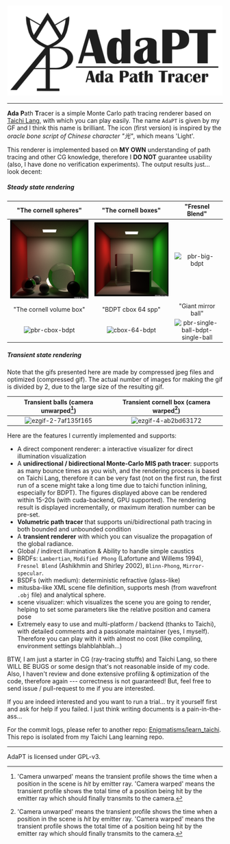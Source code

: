 <img src="assets/heading.png" style="zoom: 60%;" />

---

**Ada** **P**ath **T**racer is a simple Monte Carlo path tracing renderer based on [Taichi Lang](https://www.taichi-lang.org/), with which you can play easily. The name `AdaPT` is given by my GF and I think this name is brilliant. The icon (first version) is inspired by the *oracle bone script of Chinese character "光"*, which means 'Light'. 

This renderer is implemented based on **MY OWN** understanding of path tracing and other CG knowledge, therefore I **DO NOT** guarantee usability (also, I have done no verification experiments). The output results just... look decent:

##### Steady state rendering

|         "The cornell spheres"          |         "The cornell boxes"         | "Fresnel Blend" |
| :------------------------------------: | :---------------------------------: | :------------------------------------: |
| ![](./assets/adapt-cornell-sphere.png) | ![](./assets/adapt-cornell-box.png) | ![pbr-big-bdpt](https://user-images.githubusercontent.com/126778364/225679926-f75aab9f-0f47-4f45-ab4a-3ea7eaf34055.png)|
|         "The cornell volume box"       |         "BDPT cbox 64 spp"         | "Giant mirror ball" |
| ![pbr-cbox-bdpt](https://user-images.githubusercontent.com/126778364/225680094-8084c378-1533-4b74-871e-4524fff88f28.png)| ![cbox-64-bdpt](https://user-images.githubusercontent.com/46109954/223172423-bec7ac02-8533-432e-9bef-4f02bb4ddbb9.png) | ![pbr-single-ball-bdpt-single-ball](https://user-images.githubusercontent.com/126778364/225680022-ffeb3380-eeab-4beb-9bff-d3c631c36204.png)|

##### Transient state rendering

Note that the gifs presented here are made by compressed jpeg files and optimized (compressed gif). The actual number of images for making the gif is divided by 2, due to the large size of the resulting gif.

|         Transient balls (camera unwarped[^foot])          |         Transient cornell box (camera warped[^foot])         |
| :------------------------------------: | :---------------------------------: |
| ![ezgif-2-7af135f165](https://user-images.githubusercontent.com/126778364/226910459-ee6a3dbd-ad12-480d-a257-8dac1d038842.gif)|![ezgif-4-ab2bd63172](https://user-images.githubusercontent.com/126778364/226910971-3764eb68-9e29-41bd-894d-4a27e9dc49d7.gif)|

[^foot]: 'Camera unwarped' means the transient profile shows the time when a position in the scene is *hit* by emitter ray. 'Camera warped' means the transient profile shows the total time of a position being hit by the emitter ray which should finally transmits to the camera.

Here are the features I currently implemented and supports:

- A direct component renderer: a interactive visualizer for direct illumination visualization
- A **unidirectional / bidirectional Monte-Carlo MIS path tracer**: supports as many bounce times as you wish, and the rendering process is based on Taichi Lang, therefore it can be very fast (not on the first run, the first run of a scene might take a long time due to taichi function inlining, especially for BDPT). The figures displayed above can be rendered within 15-20s (with cuda-backend, GPU supported). The rendering result is displayed incrementally, or maximum iteration number can be pre-set.
- **Volumetric path tracer** that supports uni/bidirectional path tracing in both bounded and unbounded condition
- A **transient renderer** with which you can visualize the propagation of the global radiance.
- Global / indirect illumination & Ability to handle simple caustics
- BRDFs: `Lambertian`, `Modified Phong` (Lafortune and Willems 1994), `Fresnel Blend` (Ashikhmin and Shirley 2002), `Blinn-Phong`, `Mirror-specular`.
- BSDFs (with medium): deterministic refractive (glass-like)
- mitusba-like XML scene file definition, supports mesh (from wavefront `.obj` file) and analytical sphere.
- scene visualizer: which visualizes the scene you are going to render, helping to set some parameters like the relative position and camera pose
- Extremely easy to use and multi-platform / backend (thanks to Taichi), with detailed comments and a passionate maintainer (yes, I myself). Therefore you can play with it with almost no cost (like compiling, environment settings blahblahblah...)

BTW, I am just a starter in CG (ray-tracing stuffs) and Taichi Lang, so there WILL BE BUGS or some design that's not reasonable inside of my code. Also, I haven't review and done extensive profiling & optimization of the code, therefore again --- correctness is not guaranteed! But, feel free to send issue / pull-request to me if you are interested.

If you are indeed interested and you want to run a trial... try it yourself first and ask for help if you failed. I just think writing documents is a pain-in-the-ass...

For the commit logs, please refer to another repo: [Enigmatisms/learn_taichi](https://github.com/Enigmatisms/learn_taichi). This repo is isolated from my Taichi Lang learning repo.

---

AdaPT is licensed under GPL-v3.
